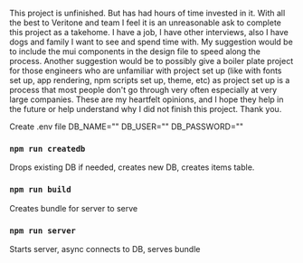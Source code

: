 This project is unfinished. But has had hours of time invested in it. With all the best to Veritone and team I feel it is an unreasonable ask to complete this project as a takehome. I have a job, I have other interviews, also I have dogs and family I want to see and spend time with. My suggestion would be to include the mui components in the design file to speed along the process. Another suggestion would be to possibly give a boiler plate project for those engineers who are unfamiliar with project set up (like with fonts set up, app rendering, npm scripts set up, theme, etc) as project set up is a process that most people don't go through very often especially at very large companies. These are my heartfelt opinions, and I hope they help in the future or help understand why I did not finish this project. Thank you.


Create .env file
DB_NAME=""
DB_USER=""
DB_PASSWORD=""

### `npm run createdb`
Drops existing DB if needed, creates new DB, creates items table.

### `npm run build`
Creates bundle for server to serve

### `npm run server`
Starts server, async connects to DB, serves bundle